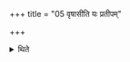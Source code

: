 +++
title = "05 वृषासीति यः प्रतीपम्"

+++

<details><summary>थिते</summary>

5. (He offers a libation and takes a scoop of water) one which goes against the current with vr̥ṣāsi and the one which goes with the current with vr̥ṣasenosi.  

</details>
